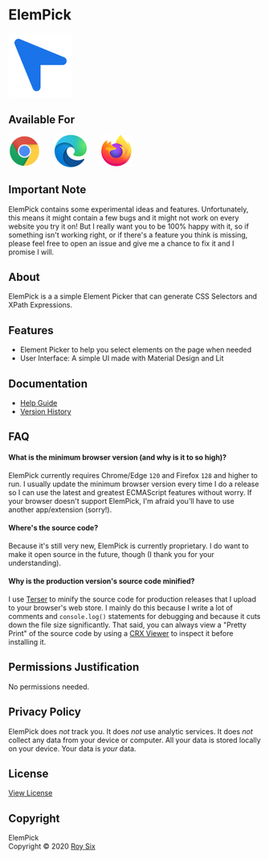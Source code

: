 # ElemPick
<img src="https://raw.githubusercontent.com/sixcious/assets/main/repository/elempick/icon.svg?sanitize=true" width="128" height="128" alt="ElemPick" title="ElemPick">

## Available For
<a href="https://chromewebstore.google.com/detail/elempick/bgcbdbijjohohjnckgpccjfimlkfbjdi" title="Download for Google Chrome"><img src="https://raw.githubusercontent.com/sixcious/assets/main/vendor/chrome.svg?sanitize=true" height="64" alt="Google Chrome"></a>
&nbsp;&nbsp;&nbsp;&nbsp;&nbsp;
<a href="https://microsoftedge.microsoft.com/addons/detail/elempick/kfhfjhgebjkeagaaobmhecnlohcclpmp" title="Download for Microsoft Edge"><img src="https://raw.githubusercontent.com/sixcious/assets/main/vendor/edge.svg" height="64" alt="Microsoft Edge"></a>
&nbsp;&nbsp;&nbsp;&nbsp;&nbsp;
<a href="https://addons.mozilla.org/firefox/addon/elempick/" title="Download for Mozilla Firefox"><img src="https://raw.githubusercontent.com/sixcious/assets/main/vendor/firefox.svg?sanitize=true" height="64" alt="Mozilla Firefox"></a>
&nbsp;&nbsp;&nbsp;&nbsp;&nbsp;

## Important Note
ElemPick contains some experimental ideas and features. Unfortunately, this means it might contain a few bugs and it might not work on every website you try it on! But I really want you to be 100% happy with it, so if something isn't working right, or if there's a feature you think is missing, please feel free to open an issue and give me a chance to fix it and I promise I will.

## About
ElemPick is a a simple Element Picker that can generate CSS Selectors and XPath Expressions.

## Features
- Element Picker to help you select elements on the page when needed
- User Interface: A simple UI made with Material Design and Lit

## Documentation
- [Help Guide](https://github.com/sixcious/elempick/wiki)
- [Version History](https://github.com/sixcious/elempick/wiki/Version-History)

## FAQ

#### What is the minimum browser version (and why is it to so high)?
ElemPick currently requires Chrome/Edge `120` and Firefox `128` and higher to run. I usually update the minimum browser version every time I do a release so I can use the latest and greatest ECMAScript features without worry. If your browser doesn't support ElemPick, I'm afraid you'll have to use another app/extension (sorry!).

#### Where's the source code?
Because it's still very new, ElemPick is currently proprietary. I do want to make it open source in the future, though (I thank you for your understanding).

#### Why is the production version's source code minified?
I use [Terser](https://github.com/terser/terser) to minify the source code for production releases that I upload to your browser's web store. I mainly do this because I write a lot of comments and `console.log()` statements for debugging and because it cuts down the file size significantly. That said, you can always view a "Pretty Print" of the source code by using a [CRX Viewer](https://robwu.nl/crxviewer/) to inspect it before installing it.

## Permissions Justification
No permissions needed.

## Privacy Policy
ElemPick does *not* track you. It does *not* use analytic services. It does *not* collect any data from your device or computer. All your data is stored locally on your device. Your data is *your* data.

## License
<a href="https://github.com/sixcious/elempick/blob/main/LICENSE">View License</a>

## Copyright
ElemPick  
Copyright &copy; 2020 <a href="https://github.com/sixcious" target="_blank">Roy Six</a>
